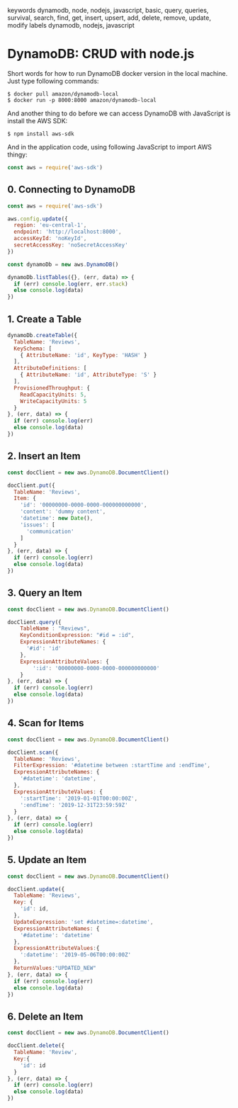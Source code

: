 keywords dynamodb, node, nodejs, javascript, basic, query, queries, survival, search, find, get, insert, upsert, add, delete, remove, update, modify
labels dynamodb, nodejs, javascript

# DynamoDB: CRUD with node.js

Short words for how to run DynamoDB docker version in the local machine. Just type following commands:

```console
$ docker pull amazon/dynamodb-local
$ docker run -p 8000:8000 amazon/dynamodb-local
```

And another thing to do before we can access DynamoDB with JavaScript is install the AWS SDK:

```console
$ npm install aws-sdk
```

And in the application code, using following JavaScript to import AWS thingy:

```javascript
const aws = require('aws-sdk')
```

## 0. Connecting to DynamoDB

```javascript
const aws = require('aws-sdk')

aws.config.update({
  region: 'eu-central-1',
  endpoint: 'http://localhost:8000',
  accessKeyId: 'noKeyId',
  secretAccessKey: 'noSecretAccessKey'
})

const dynamoDb = new aws.DynamoDB()

dynamoDb.listTables({}, (err, data) => {
  if (err) console.log(err, err.stack)
  else console.log(data)
})
```

## 1. Create a Table

```javascript
dynamoDb.createTable({
  TableName: 'Reviews',
  KeySchema: [
    { AttributeName: 'id', KeyType: 'HASH' }
  ],
  AttributeDefinitions: [
    { AttributeName: 'id', AttributeType: 'S' }
  ],
  ProvisionedThroughput: {
    ReadCapacityUnits: 5,
    WriteCapacityUnits: 5
  }
}, (err, data) => {
  if (err) console.log(err)
  else console.log(data)
})
```

## 2. Insert an Item

```javascript
const docClient = new aws.DynamoDB.DocumentClient()

docClient.put({
  TableName: 'Reviews',
  Item: {
    'id': '00000000-0000-0000-000000000000',
    'content': 'dummy content',
    'datetime': new Date(),
    'issues': [
      'communication'
    ]
  }
}, (err, data) => {
  if (err) console.log(err)
  else console.log(data)
})
```

## 3. Query an Item

```javascript
const docClient = new aws.DynamoDB.DocumentClient()

docClient.query({
    TableName : "Reviews",
    KeyConditionExpression: "#id = :id",
    ExpressionAttributeNames: {
      '#id': 'id'
    },
    ExpressionAttributeValues: {
        ':id': '00000000-0000-0000-000000000000'
    }
}, (err, data) => {
  if (err) console.log(err)
  else console.log(data)
})
```

## 4. Scan for Items

```javascript
const docClient = new aws.DynamoDB.DocumentClient()

docClient.scan({
  TableName: 'Reviews',
  FilterExpression: '#datetime between :startTime and :endTime',
  ExpressionAttributeNames: {
    '#datetime': 'datetime',
  },
  ExpressionAttributeValues: {
    ':startTime': '2019-01-01T00:00:00Z',
    ':endTime': '2019-12-31T23:59:59Z'
  }
}, (err, data) => {
  if (err) console.log(err)
  else console.log(data)
})
```

## 5. Update an Item

```javascript
const docClient = new aws.DynamoDB.DocumentClient()

docClient.update({
  TableName: 'Reviews',
  Key: {
    'id': id,
  },
  UpdateExpression: 'set #datetime=:datetime',
  ExpressionAttributeNames: {
    '#datetime': 'datetime'
  },
  ExpressionAttributeValues:{
    ':datetime': '2019-05-06T00:00:00Z'
  },
  ReturnValues:"UPDATED_NEW"
}, (err, data) => {
  if (err) console.log(err)
  else console.log(data)
})
```

## 6. Delete an Item

```javascript
const docClient = new aws.DynamoDB.DocumentClient()

docClient.delete({
  TableName: 'Review',
  Key:{
    'id': id
  }
}, (err, data) => {
  if (err) console.log(err)
  else console.log(data)
})
```
